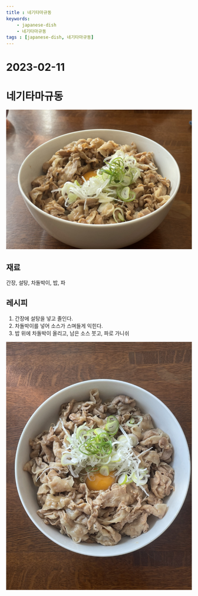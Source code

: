 ```yaml
---
title : 네기타마규동
keywords: 
    - japanese-dish
    - 네기타마규동
tags : [japanese-dish, 네기타마규동]
---
```


# 2023-02-11

# 네기타마규동
![](/img/2023-02-11-projects-cook-1.jpg) 

## 재료
간장, 설탕, 차돌박이, 밥, 파

## 레시피
1. 간장에 설탕을 넣고 졸인다.  
2. 차돌박이를 넣어 소스가 스며들게 익힌다. 
3. 밥 위에 차돌박이 올리고, 남은 소스 붓고, 파로 가니쉬


![](/img/2023-02-11-projects-cook-2.jpg) 